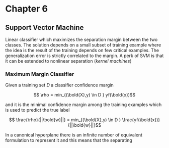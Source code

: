 # Chapter 6

## Support Vector Machine

Linear classifier which maximizes the separation margin between the two classes. The solution depends on a small subset of training example where the idea is the result of the training depends on few critical examples.
The generalization error is strictly correlated to the margin.
A perk of SVM is that it can be estended to nonlinear separation (*kernel machines*)

### Maximum Margin Classifier

Given a training set $D$ a classifier confidence margin

$$ \rho = min_{(\bold{X},y) \in D } yf(\bold{x})$$

and it is the minimal confidence margin among the training examples which is used to predict the true label

$$ \frac{\rho}{||\bold{w}||} = min_{(\bold{X},y) \in D } \frac{yf(\bold{x})}{||\bold{w}||}$$

In a canonical hyperplane there is an infinite number of equivalent formulation to represent it and this means that the separating 